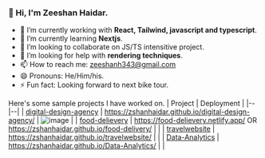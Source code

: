 
### 👋 Hi, I'm Zeeshan Haidar.

- 🔭 I’m currently working with **React, Tailwind, javascript and typescript**.
- 🌱 I’m currently learning **Nextjs**.
- 👯 I’m looking to collaborate on JS/TS intensitive project.
- 🤔 I’m looking for help with **rendering techniques**.
- 📫 How to reach me: zeeshanh343@gmail.com
- 😄 Pronouns: He/Him/his.
- ⚡ Fun fact: Looking forward to next bike tour.

Here's some sample projects I have worked on.
| Project | Deployment |
|--|--|
| [digital-design-agency](https://github.com/ZshanHaidar/digital-design-agency) | https://zshanhaidar.github.io/digital-design-agency/ | ![image](https://user-images.githubusercontent.com/116999364/209547363-c084a09a-bf46-457a-a1e9-e252f38af363.png) |
| [food-delievery](https://github.com/ZshanHaidar/food-delivery) | https://food-delievery.netlify.app/ OR https://zshanhaidar.github.io/food-delivery/ |  |
| [travelwebsite](https://github.com/ZshanHaidar/travelwebsite) | https://zshanhaidar.github.io/travelwebsite/ |  |
| [Data-Analytics](https://github.com/ZshanHaidar/Data-Analytics) | https://zshanhaidar.github.io/Data-Analytics/ |  | 

